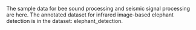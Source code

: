 The sample data for bee sound processing and seismic signal processing are here. The annotated dataset for infrared image-based elephant detection is in the dataset: elephant_detection.
